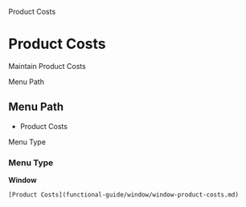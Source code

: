 
Product Costs
# Product Costs


Maintain Product Costs

Menu Path
## Menu Path



- Product Costs

Menu Type
### Menu Type

**Window**


```
[Product Costs](functional-guide/window/window-product-costs.md)
```